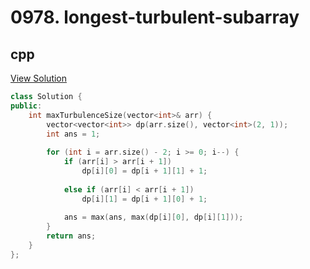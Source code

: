 # 0978. longest-turbulent-subarray

## cpp

[View Solution](0978-longest-turbulent-subarray.cpp)


```cpp
class Solution {
public:
    int maxTurbulenceSize(vector<int>& arr) {
        vector<vector<int>> dp(arr.size(), vector<int>(2, 1));
        int ans = 1;
        
        for (int i = arr.size() - 2; i >= 0; i--) {
            if (arr[i] > arr[i + 1])
                dp[i][0] = dp[i + 1][1] + 1;
            
            else if (arr[i] < arr[i + 1]) 
                dp[i][1] = dp[i + 1][0] + 1;
            
            ans = max(ans, max(dp[i][0], dp[i][1]));   
        }
        return ans;
    }
};
```
